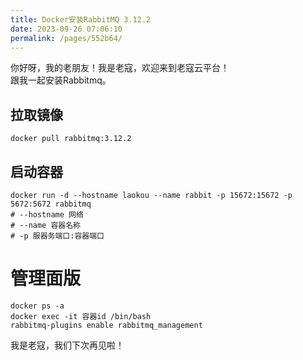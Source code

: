 ```yaml
---
title: Docker安装RabbitMQ 3.12.2
date: 2023-09-26 07:06:10
permalink: /pages/552b64/
---
```


你好呀，我的老朋友！我是老寇，欢迎来到老寇云平台！  
跟我一起安装Rabbitmq。

## 拉取镜像
```shell
docker pull rabbitmq:3.12.2
```

## 启动容器
```shell
docker run -d --hostname laokou --name rabbit -p 15672:15672 -p 5672:5672 rabbitmq
# --hostname 网络
# --name 容器名称
# -p 服器务端口:容器端口
```

# 管理面版
```shell
docker ps -a
docker exec -it 容器id /bin/bash
rabbitmq-plugins enable rabbitmq_management
```

我是老寇，我们下次再见啦！  